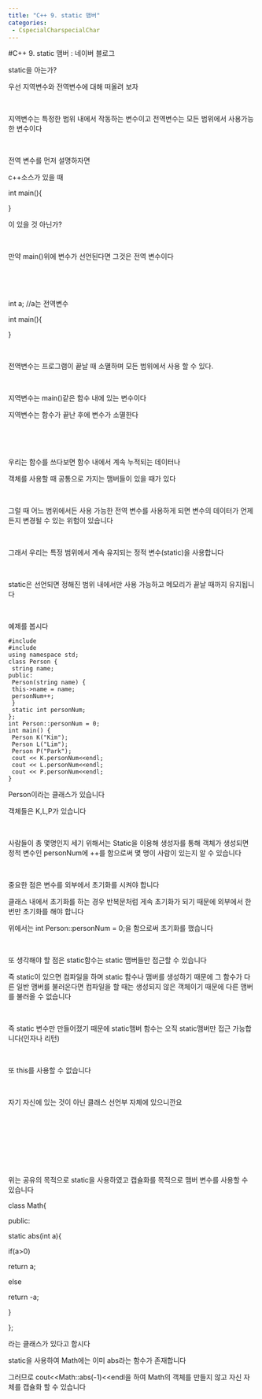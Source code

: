 ```yaml
---
title: "C++ 9. static 맴버"
categories:
 - CspecialCharspecialChar
---
```

#C++ 9. static 맴버 : 네이버 블로그







static을 아는가?

우선 지역변수와 전역변수에 대해 떠올려 보자

​

지역변수는 특정한 범위 내에서 작동하는 변수이고 전역변수는 모든 범위에서 사용가능한 변수이다

​

전역 변수를 먼저 설명하자면

 c++소스가 있을 때

int main(){

}

이 있을 것 아닌가?

​

만약 main()위에 변수가 선언된다면 그것은 전역 변수이다

​

​

int a; //a는 전역변수

int main(){

}

​

전역변수는 프로그램이 끝날 때 소멸하며 모든 범위에서 사용 할 수 있다.

​

지역변수는 main()같은 함수 내에 있는 변수이다

지역변수는 함수가 끝난 후에 변수가 소멸한다

​

​

우리는 함수를 쓰다보면 함수 내에서 계속 누적되는 데이터나

객체를 사용할 때 공통으로 가지는 맴버들이 있을 때가 있다

​

그럴 때 어느 범위에서든 사용 가능한 전역 변수를 사용하게 되면 변수의 데이터가 언제든지 변경될 수 있는 위험이 있습니다

​

그래서 우리는 특정 범위에서 계속 유지되는 정적 변수(static)을 사용합니다

​

static은 선언되면 정해진 범위 내에서만 사용 가능하고 메모리가 끝날 때까지 유지됩니다

​

예제를 봅시다




 




```
#include
#include
using namespace std;
class Person {
 string name;
public:
 Person(string name) {
 this->name = name;
 personNum++;
 }
 static int personNum;
};
int Person::personNum = 0;
int main() {
 Person K("Kim");
 Person L("Lim");
 Person P("Park");
 cout << K.personNum<<endl;
 cout << L.personNum<<endl;
 cout << P.personNum<<endl;
}
```





 


Person이라는 클래스가 있습니다

객체들은 K,L,P가 있습니다

​

사람들이 총 몇명인지 세기 위해서는 Static을 이용해 생성자를 통해 객체가 생성되면 정적 변수인 personNum에 ++를 함으로써 몇 명이 사람이 있는지 알 수 있습니다

​

중요한 점은 변수를 외부에서 초기화를 시켜야 합니다

클래스 내에서 초기화를 하는 경우 반복문처럼 게속 초기화가 되기 때문에 외부에서 한번만 초기화를 해야 합니다

위에서는 int Person::personNum = 0;을 함으로써 초기화를 했습니다

​

또 생각해야 할 점은 static함수는 static 맴버들만 접근할 수 있습니다

즉 static이 있으면 컴파일을 하며 static 함수나 맴버를 생성하기 때문에 그 함수가 다른 일반 맴버를 불러온다면 컴파일을 할 때는 생성되지 않은 객체이기 때문에 다른 맴버를 불러올 수 없습니다

​

즉 static 변수만 만들어졌기 때문에 static맴버 함수는 오직 static맴버만 접근 가능합니다(인자나 리턴)

​

또 this를 사용할 수 없습니다

​

자기 자신에 있는 것이 아닌 클래스 선언부 자체에 있으니깐요

​

​

​

​

위는 공유의 목적으로 static을 사용하였고 캡슐화를 목적으로 맴버 변수를 사용할 수 있습니다

class Math{

public:

 static abs(int a){

 if(a>0)

 return a;

 else 

 return -a; 

 }

};

라는 클래스가 있다고 합시다

static을 사용하여 Math에는 이미 abs라는 함수가 존재합니다

그러므로 cout<<Math::abs(-1)<<endl을 하여 Math의 객체를 만들지 않고 자신 자체를 캡슐화 할 수 있습니다

​

​




 

